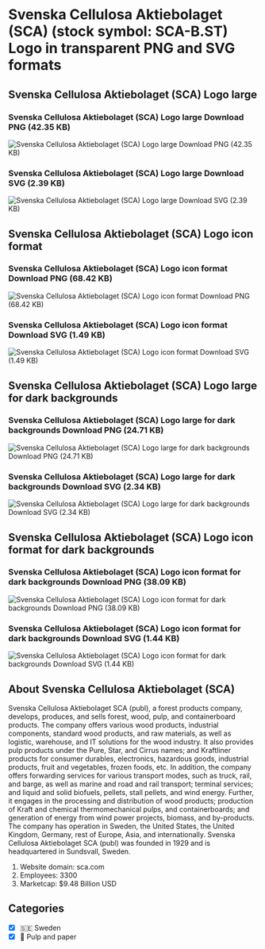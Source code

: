 # Svenska Cellulosa Aktiebolaget (SCA) (stock symbol: SCA-B.ST) Logo in transparent PNG and SVG formats

## Svenska Cellulosa Aktiebolaget (SCA) Logo large

### Svenska Cellulosa Aktiebolaget (SCA) Logo large Download PNG (42.35 KB)

![Svenska Cellulosa Aktiebolaget (SCA) Logo large Download PNG (42.35 KB)](/img/orig/SCA-B.ST_BIG-282978a8.png)

### Svenska Cellulosa Aktiebolaget (SCA) Logo large Download SVG (2.39 KB)

![Svenska Cellulosa Aktiebolaget (SCA) Logo large Download SVG (2.39 KB)](/img/orig/SCA-B.ST_BIG-c3e075f6.svg)

## Svenska Cellulosa Aktiebolaget (SCA) Logo icon format

### Svenska Cellulosa Aktiebolaget (SCA) Logo icon format Download PNG (68.42 KB)

![Svenska Cellulosa Aktiebolaget (SCA) Logo icon format Download PNG (68.42 KB)](/img/orig/SCA-B.ST-c45d66b9.png)

### Svenska Cellulosa Aktiebolaget (SCA) Logo icon format Download SVG (1.49 KB)

![Svenska Cellulosa Aktiebolaget (SCA) Logo icon format Download SVG (1.49 KB)](/img/orig/SCA-B.ST-0b2a2c49.svg)

## Svenska Cellulosa Aktiebolaget (SCA) Logo large for dark backgrounds

### Svenska Cellulosa Aktiebolaget (SCA) Logo large for dark backgrounds Download PNG (24.71 KB)

![Svenska Cellulosa Aktiebolaget (SCA) Logo large for dark backgrounds Download PNG (24.71 KB)](/img/orig/SCA-B.ST_BIG.D-d97a47b5.png)

### Svenska Cellulosa Aktiebolaget (SCA) Logo large for dark backgrounds Download SVG (2.34 KB)

![Svenska Cellulosa Aktiebolaget (SCA) Logo large for dark backgrounds Download SVG (2.34 KB)](/img/orig/SCA-B.ST_BIG.D-175a6c4a.svg)

## Svenska Cellulosa Aktiebolaget (SCA) Logo icon format for dark backgrounds

### Svenska Cellulosa Aktiebolaget (SCA) Logo icon format for dark backgrounds Download PNG (38.09 KB)

![Svenska Cellulosa Aktiebolaget (SCA) Logo icon format for dark backgrounds Download PNG (38.09 KB)](/img/orig/SCA-B.ST.D-7404b60a.png)

### Svenska Cellulosa Aktiebolaget (SCA) Logo icon format for dark backgrounds Download SVG (1.44 KB)

![Svenska Cellulosa Aktiebolaget (SCA) Logo icon format for dark backgrounds Download SVG (1.44 KB)](/img/orig/SCA-B.ST.D-77023006.svg)

## About Svenska Cellulosa Aktiebolaget (SCA)

Svenska Cellulosa Aktiebolaget SCA (publ), a forest products company, develops, produces, and sells forest, wood, pulp, and containerboard products. The company offers various wood products, industrial components, standard wood products, and raw materials, as well as logistic, warehouse, and IT solutions for the wood industry. It also provides pulp products under the Pure, Star, and Cirrus names; and Kraftliner products for consumer durables, electronics, hazardous goods, industrial products, fruit and vegetables, frozen foods, etc. In addition, the company offers forwarding services for various transport modes, such as truck, rail, and barge, as well as marine and road and rail transport; terminal services; and liquid and solid biofuels, pellets, stall pellets, and wind energy. Further, it engages in the processing and distribution of wood products; production of Kraft and chemical thermomechanical pulps, and containerboards; and generation of energy from wind power projects, biomass, and by-products. The company has operation in Sweden, the United States, the United Kingdom, Germany, rest of Europe, Asia, and internationally. Svenska Cellulosa Aktiebolaget SCA (publ) was founded in 1929 and is headquartered in Sundsvall, Sweden.

1. Website domain: sca.com
2. Employees: 3300
3. Marketcap: $9.48 Billion USD


## Categories
- [x] 🇸🇪 Sweden
- [x] 📄 Pulp and paper
